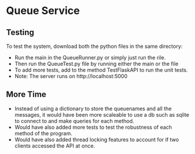 # Queue Service

## Testing

To test the system, download both the python files in the same directory:
- Run the main in the QueueRunner.py or simply just run the rile.
- Then run the QueueTest.py file by running either the main or the file
- To add more tests, add to the method TestFlaskAPI to run the unit tests.
- Note: The server runs on http://localhost:5000

## More Time
- Instead of using a dictionary to store the queuenames and all the messages,
it would have been more scaleable to use a db such as sqlite to connect to and
make queries for each method.
- Would have also added more tests to test the robustness of each method of the program.
- Would have also added thread locking features to account for if two clients accessed the API at once.
